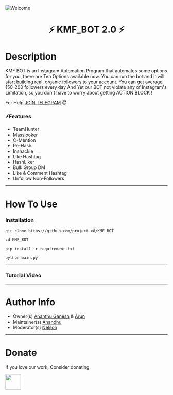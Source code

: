 ![Welcome](https://user-images.githubusercontent.com/84958449/120379775-dcd06b80-c33d-11eb-94b7-b1409c74cae7.gif)
<h1 align="center">⚡ KMF_BOT 2.0 ⚡</h1 align="center"> 

# Description

KMF BOT is an Instagram Automation Program that automates some options for you, there are Ten Options available now. You can run the bot and it will start building real, organic followers to your account. You can get average 150-200 followers every day And Yet our BOT not violate any of Instagram's Limitation, so you don't have to worry about getting ACTION BLOCK !

For Help [JOIN TELEGRAM](https://t.me/ProjectX_insta) 😇

### ⚡Features

- TeamHunter
- Masslooker
- C-Mention
- Re-Hash
- Inshackle
- Like Hashtag
- HashLiker
- Bulk Group DM
- Like & Comment Hashtag
- Unfollow Non-Followers
---

# How To Use

### Installation 
```
git clone https://github.com/project-x8/KMF_BOT
```
```
cd KMF_BOT
```
```
pip install -r requirement.txt
```
```
python main.py
```
---
### Tutorial Video


---
# Author Info
- Owner(s) [Ananthu Ganesh](https://www.instagram.com/un_f__amour/) & [Arun](https://www.instagram.com/dr.luttappi/)
- Maintainer(s) [Anandhu](https://www.instagram.com/mind________freezer/)
- Moderator(s) [Nelson](https://www.instagram.com)
---

# Donate
If you love our work, Consider donating. 

<a href="https://www.paypal.com/paypalme/ananthuganesh"><img src="https://user-images.githubusercontent.com/58104674/96376549-39ab5700-119d-11eb-95fc-06dd8f417301.png" align="left" height="48" ></a>


